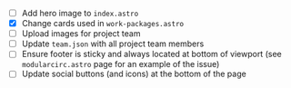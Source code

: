 - [ ] Add hero image to `index.astro`
- [x] Change cards used in `work-packages.astro`
- [ ] Upload images for project team
- [ ] Update `team.json` with all project team members
- [ ] Ensure footer is sticky and always located at bottom of viewport (see `modularcirc.astro` page for an example of the issue)
- [ ] Update social buttons (and icons) at the bottom of the page
